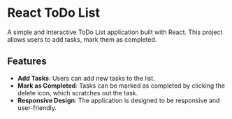 # React ToDo List

A simple and interactive ToDo List application built with React. This project allows users to add tasks, mark them as completed.

## Features

- **Add Tasks**: Users can add new tasks to the list.
- **Mark as Completed**: Tasks can be marked as completed by clicking the delete icon, which scratches out the task.
- **Responsive Design**: The application is designed to be responsive and user-friendly.

